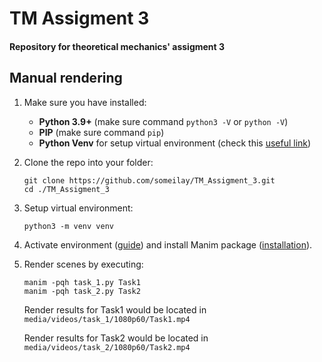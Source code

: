 # TM Assigment 3
#### Repository for theoretical mechanics' assigment 3

## Manual rendering

1. Make sure you have installed:
    - **Python 3.9+** (make sure command `python3 -V` or `python -V`)
    - **PIP** (make sure command `pip`)
    - **Python Venv** for setup virtual environment (check this [useful link](https://docs.python.org/3/library/venv.html))

2. Clone the repo into your folder:
    ```shell
    git clone https://github.com/someilay/TM_Assigment_3.git
    cd ./TM_Assigment_3
    ```

3. Setup virtual environment:
    ```shell
    python3 -m venv venv
    ```

4. Activate environment ([guide](https://docs.python.org/3/tutorial/venv.html#creating-virtual-environments)) 
   and install Manim package ([installation](https://docs.manim.community/en/stable/installation.html)).

5. Render scenes by executing:
    ```shell
    manim -pqh task_1.py Task1
    manim -pqh task_2.py Task2
    ```

   Render results for Task1 would be located in `media/videos/task_1/1080p60/Task1.mp4`

   Render results for Task2 would be located in `media/videos/task_2/1080p60/Task2.mp4`